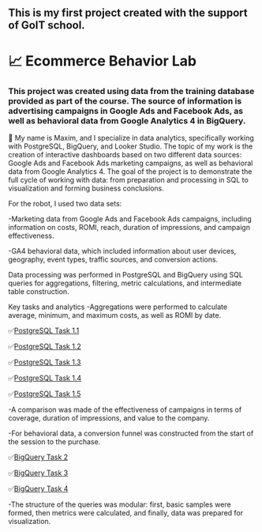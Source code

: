 ## This is my first project created with the support of GoIT school.

# :chart_with_upwards_trend: Ecommerce Behavior Lab

### This project was created using data from the training database provided as part of the course. The source of information is advertising campaigns in Google Ads and Facebook Ads, as well as behavioral data from Google Analytics 4 in BigQuery. 

:raising_hand: My name is Maxim, and I specialize in data analytics, specifically working with PostgreSQL, BigQuery, and Looker Studio.
 The topic of my work is the creation of interactive dashboards based on two different data sources: Google Ads and Facebook Ads marketing campaigns, as well as behavioral data from Google Analytics 4. The goal of the project is to demonstrate the full cycle of working with data: from preparation and processing in SQL to visualization and forming business conclusions.
 
For the robot, I used two data sets:

-Marketing data from Google Ads and Facebook Ads campaigns, including information on costs, ROMI, reach, duration of impressions, and campaign effectiveness.
  
-GA4 behavioral data, which included information about user devices, geography, event types, traffic sources, and conversion actions.

Data processing was performed in PostgreSQL and BigQuery using SQL queries for aggregations, filtering, metric calculations, and intermediate table construction.

Key tasks and analytics
 -Aggregations were performed to calculate average, minimum, and maximum costs, as well as ROMI by date.

   :white_check_mark:[PostgreSQL Task 1.1](./Task_1.1.sql) </p>
   :white_check_mark:[PostgreSQL Task 1.2](./Task_1.2.sql)</p>
   :white_check_mark:[PostgreSQL Task 1.3](./Task_1.3.sql)</p>
   :white_check_mark:[PostgreSQL Task 1.4](./Task_1.4.sql)</p>
   :white_check_mark:[PostgreSQL Task 1.5](./Task_1.5.sql)</p>
 
 -A comparison was made of the effectiveness of campaigns in terms of coverage, duration of impressions, and value to the company.
 
 -For behavioral data, a conversion funnel was constructed from the start of the session to the purchase.

 :white_check_mark:[BigQuery Task 2](./Task_2.sql)

 :white_check_mark:[BigQuery Task 3](./Task_3.sql)

  :white_check_mark:[BigQuery Task 4](./Task_4.sql)
 
 -The structure of the queries was modular: first, basic samples were formed, then metrics were calculated, and finally, data was prepared for visualization.
